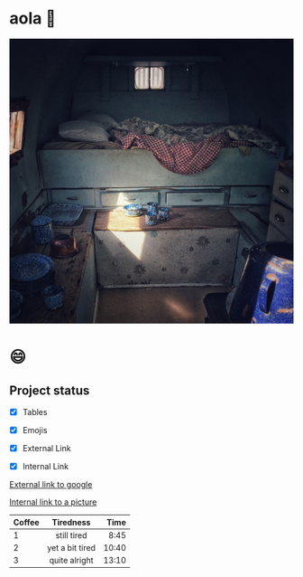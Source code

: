 # aola :grimacing:

![alt text](./img/sleep-g4a40c23a8_1280.jpg "tiny house")


# :smile:

## Project status

- [x] Tables
- [x] Emojis
- [x] External Link
- [x] Internal Link


[External link to google](https://www.google.com)


[Internal link to a picture](./img/sleep-g4a40c23a8_1280.jpg)




| Coffee  |   Tiredness    |  Time |
|----------|:-------------:|------:|
| 1 |  still tired         | 8:45  |
| 2 |    yet a bit tired   | 10:40 |
| 3 | quite alright        | 13:10 |
